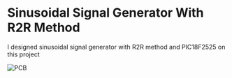 # Sinusoidal Signal Generator With R2R Method

I designed sinusoidal signal generator with R2R method and PIC18F2525 on this project

![PCB]()
